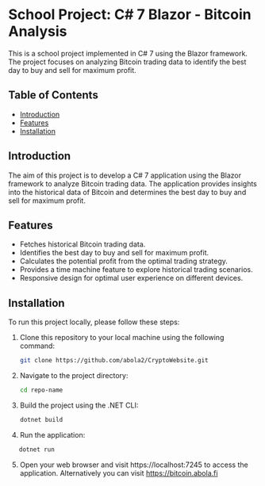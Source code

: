 # School Project: C# 7 Blazor - Bitcoin Analysis


This is a school project implemented in C# 7 using the Blazor framework. The project focuses on analyzing Bitcoin trading data to identify the best day to buy and sell for maximum profit.

## Table of Contents

- [Introduction](#introduction)
- [Features](#features)
- [Installation](#installation)

## Introduction

The aim of this project is to develop a C# 7 application using the Blazor framework to analyze Bitcoin trading data. The application provides insights into the historical data of Bitcoin and determines the best day to buy and sell for maximum profit.


## Features

- Fetches historical Bitcoin trading data.
- Identifies the best day to buy and sell for maximum profit.
- Calculates the potential profit from the optimal trading strategy.
- Provides a time machine feature to explore historical trading scenarios.
- Responsive design for optimal user experience on different devices.

## Installation

To run this project locally, please follow these steps:

1. Clone this repository to your local machine using the following command:

   ```bash
   git clone https://github.com/abola2/CryptoWebsite.git
   ```
2. Navigate to the project directory:

   ```bash
   cd repo-name
   ```
3. Build the project using the .NET CLI:

   ```bash
   dotnet build
   ```
4. Run the application:

```bash
   dotnet run
   ```

5. Open your web browser and visit https://localhost:7245 to access the application. 
   Alternatively you can visit https://bitcoin.abola.fi




